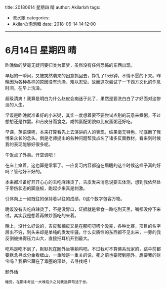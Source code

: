 title: 20180614 星期四 晴
author: Akilarlxh
tags:
  - 流水账
categories:
  - Akilarの泡泡糖
date: 2018-06-14 14:12:00
---
# 6月14日 星期四 晴

昨晚做的梦毫无疑问要归类为噩梦，虽然没有任何恐怖的东西出现。

早起的一瞬间，又被突然袭来的困意抓回去，挣扎了15分钟，不情不愿的下来。昨晚因为各种各样的原因没有洗澡，难以忍受。故而这次尝试了一下西方文化的作息时间，在早上洗澡。

超级清爽！我算是明白为什么赵皮会痴迷于此了，果然是要洗白白了才好面对这惨淡的人生。

早饭是昨晚就准备好的小米粥，其实一度想着要不要尝试点别的玩意来煮粥，不过想想还是作罢。和吉皮分而食之，咸鸭蛋配粥貌似比皮蛋粥还好吃。

早课，英语课呢，本来打算看先上去演讲的人的表现，结果毫无特色，彻底断了我博采众长的念头。倒是老师提出的各种问题帮我点名了诸多反面教材，看来到时候我的表现能够好很多呢。

午饭点了外卖。开空调吧！

在床上瘫着，这也算是常事了。一应复习内容都迫在眉睫的这个时候这样子真的好吗？管他好不好的。

本来都准备好开开心心的去吃麻辣烫了，吉皮发来消息说要去体测，想到我依然处于带伤状态的脚底板，跑起步来真是刺激。

引体向上一如既往的保持着以往的成绩，0这个数字包容万物。

晚饭没有去吃麻辣烫了，不是没胃口，证据就是零食一路吃到天黑，嘴都没停下来过。其实我是想着再做炒面吃的来着。

晚上，没什么好说的，吉皮和楠皮又是在那叨叨叨个没完，各种比赛，项目的名字层出不穷，到头来却是单纯的发发牢骚，什么实质性的东西都不见出来，一旁的我反倒被搞得压力山大，直接把耳机开到最大。

吃鸡是吃不到了，默默死在圈外坐等躺鸡吧。不过我可不算佛系玩家的，跳伞前都要默念寻龙分金看缠山，一重险是一重关的说，死之前也要爬到圈外，想要我的财宝吗？我把它藏在了毒圈的深处，去寻找吧！

题外话
```
睡觉，在期末考这一大难临头之前我选择苟活于世。
```